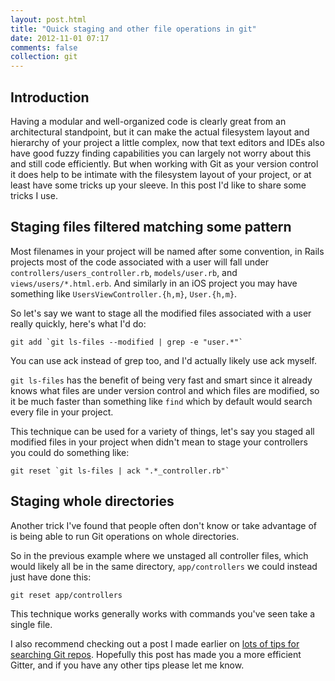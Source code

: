 ```yaml
---
layout: post.html
title: "Quick staging and other file operations in git"
date: 2012-11-01 07:17
comments: false
collection: git
---
```


## Introduction

Having a modular and well-organized code is clearly great from an architectural
standpoint, but it can make the actual filesystem layout and hierarchy of your
project a little complex, now that text editors and IDEs also have good
fuzzy finding capabilities you can largely not worry about this and still 
code efficiently. But when working with Git as your version control it does
help to be intimate with the filesystem layout of your project, or at least
have some tricks up your sleeve. In this post I'd like to share some tricks I
use.

## Staging files filtered matching some pattern

Most filenames in your project will be named after some convention, in Rails
projects most of the code associated with a user will fall under
`controllers/users_controller.rb`, `models/user.rb`, and
`views/users/*.html.erb`. And similarly in an iOS project you may have
something like `UsersViewController.{h,m}`, `User.{h,m}`.

So let's say we want to stage all the modified files associated with a user
really quickly, here's what I'd do:

```
git add `git ls-files --modified | grep -e "user.*"`
```

You can use ack instead of grep too, and I'd actually likely use ack myself.

`git ls-files` has the benefit of being very fast and smart since it already knows what
files are under version control and which files are modified, so it be much
faster than something like `find` which by default would search every file in
your project.

This technique can be used for a variety of things, let's say you staged all
modified files in your project when didn't mean to stage your controllers you
could do something like:

```
git reset `git ls-files | ack ".*_controller.rb"`
```

## Staging whole directories

Another trick I've found that people often don't know or take advantage of is
being able to run Git operations on whole directories.

So in the previous example where we unstaged all controller files, which would
likely all be in the same directory, `app/controllers` we could instead just
have done this:

`git reset app/controllers`

This technique works generally works with commands you've seen take a single
file.


I also recommend checking out a post I made earlier on [lots of tips for
searching Git repos](/b/2012/02/search-a-git-repo-like-a-ninja/).  Hopefully
this post has made you a more efficient Gitter, and if you have any other tips
please let me know.
